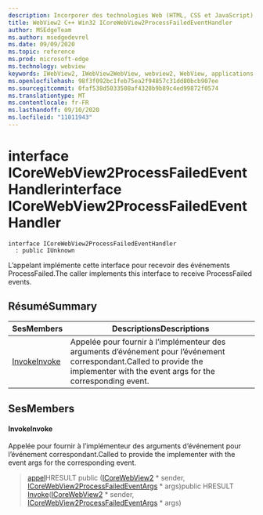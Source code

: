 ```yaml
---
description: Incorporer des technologies Web (HTML, CSS et JavaScript) dans vos applications natives avec le contrôle Microsoft Edge WebView2
title: WebView2 C++ Win32 ICoreWebView2ProcessFailedEventHandler
author: MSEdgeTeam
ms.author: msedgedevrel
ms.date: 09/09/2020
ms.topic: reference
ms.prod: microsoft-edge
ms.technology: webview
keywords: IWebView2, IWebView2WebView, webview2, WebView, applications Win32, Win32, Edge, ICoreWebView2, ICoreWebView2Controller, contrôle de navigateur, html Edge, ICoreWebView2ProcessFailedEventHandler
ms.openlocfilehash: 98f3f092bc1feb75ea2f94857c31dd80bcb907ee
ms.sourcegitcommit: 0faf538d5033508af4320b9b89c4ed99872f0574
ms.translationtype: MT
ms.contentlocale: fr-FR
ms.lasthandoff: 09/10/2020
ms.locfileid: "11011943"
---
```

# <span data-ttu-id="2bec2-104">interface ICoreWebView2ProcessFailedEventHandler</span><span class="sxs-lookup"><span data-stu-id="2bec2-104">interface ICoreWebView2ProcessFailedEventHandler</span></span> 

```
interface ICoreWebView2ProcessFailedEventHandler
  : public IUnknown
```

<span data-ttu-id="2bec2-105">L’appelant implémente cette interface pour recevoir des événements ProcessFailed.</span><span class="sxs-lookup"><span data-stu-id="2bec2-105">The caller implements this interface to receive ProcessFailed events.</span></span>

## <span data-ttu-id="2bec2-106">Résumé</span><span class="sxs-lookup"><span data-stu-id="2bec2-106">Summary</span></span>

 <span data-ttu-id="2bec2-107">Ses</span><span class="sxs-lookup"><span data-stu-id="2bec2-107">Members</span></span>                        | <span data-ttu-id="2bec2-108">Descriptions</span><span class="sxs-lookup"><span data-stu-id="2bec2-108">Descriptions</span></span>
--------------------------------|---------------------------------------------
[<span data-ttu-id="2bec2-109">Invoke</span><span class="sxs-lookup"><span data-stu-id="2bec2-109">Invoke</span></span>](#invoke) | <span data-ttu-id="2bec2-110">Appelée pour fournir à l’implémenteur des arguments d’événement pour l’événement correspondant.</span><span class="sxs-lookup"><span data-stu-id="2bec2-110">Called to provide the implementer with the event args for the corresponding event.</span></span>

## <span data-ttu-id="2bec2-111">Ses</span><span class="sxs-lookup"><span data-stu-id="2bec2-111">Members</span></span>

#### <span data-ttu-id="2bec2-112">Invoke</span><span class="sxs-lookup"><span data-stu-id="2bec2-112">Invoke</span></span> 

<span data-ttu-id="2bec2-113">Appelée pour fournir à l’implémenteur des arguments d’événement pour l’événement correspondant.</span><span class="sxs-lookup"><span data-stu-id="2bec2-113">Called to provide the implementer with the event args for the corresponding event.</span></span>

> <span data-ttu-id="2bec2-114">[appel](#invoke)HRESULT public ([ICoreWebView2](icorewebview2.md) \* sender, [ICoreWebView2ProcessFailedEventArgs](icorewebview2processfailedeventargs.md) \* args)</span><span class="sxs-lookup"><span data-stu-id="2bec2-114">public HRESULT [Invoke](#invoke)([ICoreWebView2](icorewebview2.md) \* sender, [ICoreWebView2ProcessFailedEventArgs](icorewebview2processfailedeventargs.md) \* args)</span></span>

